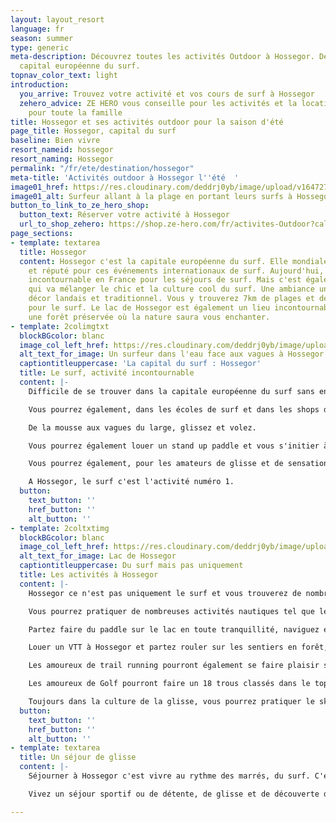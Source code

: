 ```yaml
---
layout: layout_resort
language: fr
season: summer
type: generic
meta-description: Découvrez toutes les activités Outdoor à Hossegor. Découvrez la
  capital européenne du surf.
topnav_color_text: light
introduction:
  you_arrive: Trouvez votre activité et vos cours de surf à Hossegor
  zehero_advice: ZE HERO vous conseille pour les activités et la location des équipements
    pour toute la famille
title: Hossegor et ses activités outdoor pour la saison d'été
page_title: Hossegor, capital du surf
baseline: Bien vivre
resort_nameid: hossegor
resort_naming: Hossegor
permalink: "/fr/ete/destination/hossegor"
meta-title: 'Activités outdoor à Hossegor l''été  '
image01_href: https://res.cloudinary.com/deddrj0yb/image/upload/v1647274163/website/resorts/Hossegor/barbora-kramna-BkKEH_k-Tl0-unsplash_1.jpg
image01_alt: Surfeur allant à la plage en portant leurs surfs à Hossegor
button_to_link_to_ze_hero_shop:
  button_text: Réserver votre activité à Hossegor
  url_to_shop_zehero: https://shop.ze-hero.com/fr/activites-Outdoor?calessonstype=all&catypegenderlistsummer=all&calessonsactivitytype=Surf&start-date=
page_sections:
- template: textarea
  title: Hossegor
  content: Hossegor c'est la capitale européenne du surf. Elle mondialement connue
    et réputé pour ces événements internationaux de surf. Aujourd'hui, c'est un lieu
    incontournable en France pour les séjours de surf. Mais c'est également un lieu
    qui va mélanger le chic et la culture cool du surf. Une ambiance unique dans un
    décor landais et traditionnel. Vous y trouverez 7km de plages et des spots incontournables
    pour le surf. Le lac de Hossegor est également un lieu incontournable. Mais aussi
    une forêt préservée où la nature saura vous enchanter.
- template: 2colimgtxt
  blockBGcolor: blanc
  image_col_left_href: https://res.cloudinary.com/deddrj0yb/image/upload/v1647274162/website/resorts/Hossegor/joackim-weiler-SCenXOv4CTI-unsplash_1.jpg
  alt_text_for_image: Un surfeur dans l'eau face aux vagues à Hossegor
  captiontitleuppercase: 'La capital du surf : Hossegor'
  title: Le surf, activité incontournable
  content: |-
    Difficile de se trouver dans la capitale européenne du surf sans en faire. Le surf est ici une culture, un mode de vie également. C'est le lieu incontournable pour voir des surfeurs expérimentés surfer les vagues aux spots les plus connues. Mais c'est aussi un lieu parfait pour apprendre et s'initier à la pratique du surf. Que ce soit en cours collectif, en stage ou en cours privé, vous trouverez environ 12 écoles de surf à Hossegor qui vous proposeront leurs services. Vous pourrez alors être encadré par un professionnel afin d'apprendre, de vous initier, de progresser et aussi de vous perfectionner dans la technique.

    Vous pourrez également, dans les écoles de surf et dans les shops d'Hossegor, louer votre planche de surf et/ou votre combinaison de surf. Que ce soit des longboards, des shortsboards, des guns, des fishs, vous trouverez avec les conseils des experts, votre bonheur.

    De la mousse aux vagues du large, glissez et volez.

    Vous pourrez également louer un stand up paddle et vous s'initier à cette pratique ou vous perfectionner. Ramer à l'aide de la pagaie et tenir en équilibre quand les vagues commencent à vous pousser.

    Vous pourrez également, pour les amateurs de glisse et de sensation, louer un bodyboard. Vous glisserez au plus près de la vague.

    A Hossegor, le surf c'est l'activité numéro 1.
  button:
    text_button: ''
    href_button: ''
    alt_button: ''
- template: 2coltxtimg
  blockBGcolor: blanc
  image_col_left_href: https://res.cloudinary.com/deddrj0yb/image/upload/v1647274177/website/resorts/Hossegor/sam-sanchez-ZvV3VjGXpOY-unsplash.jpg
  alt_text_for_image: Lac de Hossegor
  captiontitleuppercase: Du surf mais pas uniquement
  title: Les activités à Hossegor
  content: |-
    Hossegor ce n'est pas uniquement le surf et vous trouverez de nombreuses activités.

    Vous pourrez pratiquer de nombreuses activités nautiques tel que le rafting, le canoë-kayak, le canyoning à quelques kilomètres d'Hossegor.

    Partez faire du paddle sur le lac en toute tranquillité, naviguez et randonnez ou pratiquez le Yoga paddle sur le lac d'Hossegor.

    Louer un VTT à Hossegor et partez rouler sur les sentiers en forêt, explorer cette végétation, cette faune et flore maritime. Il y a également de nombreuses pistes cyclables qui vous permettent de rouler à vélo de route des kilomètres et des kilomètres.

    Les amoureux de trail running pourront également se faire plaisir sur les nombreux chemins en forêts et les parcours dédiés à la course à pied.

    Les amoureux de Golf pourront faire un 18 trous classés dans le top 50 de France des Golf.

    Toujours dans la culture de la glisse, vous pourrez pratiquer le skateboard. Il existe de nombreux skateparks à Hossegor ainsi que des clubs qui peuvent encadrer des cours collectifs ou privés afin de vous initier à ce sport.
  button:
    text_button: ''
    href_button: ''
    alt_button: ''
- template: textarea
  title: Un séjour de glisse
  content: |-
    Séjourner à Hossegor c'est vivre au rythme des marrés, du surf. C'est ressentir cette ambiance cool et chic, cette nature sauvage et ces vagues mythiques. C'est méditer sur la plage en pratiquant le Yoga devant ces couchers de soleil unique parmi ces kilomètres de plages.

    Vivez un séjour sportif ou de détente, de glisse et de découverte dans cette ville landaise mondialement connue, Hossegor.

---
```

